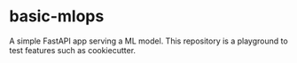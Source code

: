# basic-mlops
A simple FastAPI app serving a ML model. This repository is a playground to test features such as cookiecutter.
